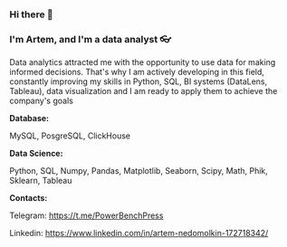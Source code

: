 ### Hi there 👋

### I'm Artem, and I'm a data analyst 👓

Data analytics attracted me with the opportunity to use data for making informed decisions. That's why I am actively developing in this field, constantly improving my skills in Python, SQL, BI systems (DataLens, Tableau), data visualization and I am ready to apply them to achieve the company's goals

**Database:** 

MySQL, PosgreSQL, ClickHouse

**Data Science:**

Python, SQL, Numpy, Pandas, Matplotlib, Seaborn, Scipy, Math, Phik, Sklearn, Tableau

**Contacts:**

Telegram: https://t.me/PowerBenchPress

Linkedin: https://www.linkedin.com/in/artem-nedomolkin-172718342/
